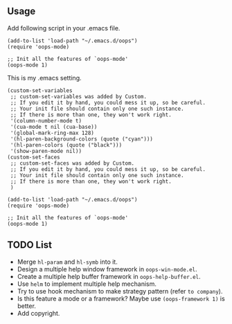 ## Usage
Add following script in your .emacs file.
```
(add-to-list 'load-path "~/.emacs.d/oops")
(require 'oops-mode)

;; Init all the features of `oops-mode'
(oops-mode 1)
```

This is my .emacs setting.
```
(custom-set-variables
 ;; custom-set-variables was added by Custom.
 ;; If you edit it by hand, you could mess it up, so be careful.
 ;; Your init file should contain only one such instance.
 ;; If there is more than one, they won't work right.
 '(column-number-mode t)
 '(cua-mode t nil (cua-base))
 '(global-mark-ring-max 128)
 '(hl-paren-background-colors (quote ("cyan")))
 '(hl-paren-colors (quote ("black")))
 '(show-paren-mode nil))
(custom-set-faces
 ;; custom-set-faces was added by Custom.
 ;; If you edit it by hand, you could mess it up, so be careful.
 ;; Your init file should contain only one such instance.
 ;; If there is more than one, they won't work right.
 )

(add-to-list 'load-path "~/.emacs.d/oops")
(require 'oops-mode)

;; Init all the features of `oops-mode'
(oops-mode 1)
```

## TODO List
* Merge `hl-param` and `hl-symb` into it.
* Design a multiple help window framework in `oops-win-mode.el`.
* Create a multiple help buffer framework in `oops-help-buffer.el`.
* Use `helm` to implement multiple help mechanism.
* Try to use hook mechanism to make strategy pattern (refer `to company`).
* Is this feature a mode or a framework? Maybe use `(oops-framework 1)` is better.
* Add copyright.
